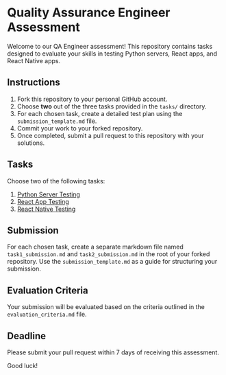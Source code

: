# Quality Assurance Engineer Assessment

Welcome to our QA Engineer assessment! This repository contains tasks designed to evaluate your skills in testing Python servers, React apps, and React Native apps.

## Instructions

1. Fork this repository to your personal GitHub account.
2. Choose **two** out of the three tasks provided in the `tasks/` directory.
3. For each chosen task, create a detailed test plan using the `submission_template.md` file.
4. Commit your work to your forked repository.
5. Once completed, submit a pull request to this repository with your solutions.

## Tasks

Choose two of the following tasks:

1. [Python Server Testing](tasks/python_server_testing.md)
2. [React App Testing](tasks/react_app_testing.md)
3. [React Native Testing](tasks/react_native_testing.md)

## Submission

For each chosen task, create a separate markdown file named `task1_submission.md` and `task2_submission.md` in the root of your forked repository. Use the `submission_template.md` as a guide for structuring your submission.

## Evaluation Criteria

Your submission will be evaluated based on the criteria outlined in the `evaluation_criteria.md` file.

## Deadline

Please submit your pull request within 7 days of receiving this assessment.

Good luck!